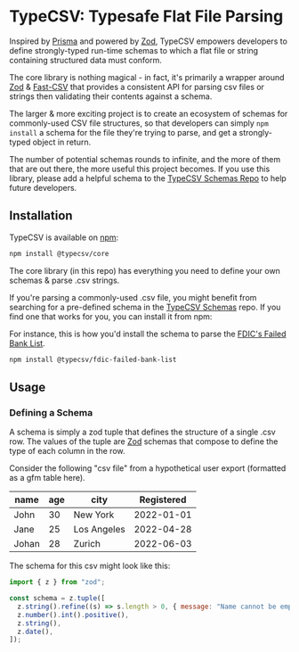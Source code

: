 # TypeCSV: Typesafe Flat File Parsing

Inspired by [Prisma](https://prisma.id) and powered by [Zod](https://zod.dev/), TypeCSV empowers developers to define strongly-typed run-time schemas to which a flat file or string containing structured data must conform.

The core library is nothing magical - in fact, it's primarily a wrapper around [Zod](https://zod.dev/) & [Fast-CSV](https://github.com/C2FO/fast-csv/) that provides a consistent API for parsing csv files or strings then validating their contents against a schema.

The larger & more exciting project is to create an ecosystem of schemas for commonly-used CSV file structures, so that developers can simply `npm install` a schema for the file they're trying to parse, and get a strongly-typed object in return.

The number of potential schemas rounds to infinite, and the more of them that are out there, the more useful this project becomes. If you use this library, please add a helpful schema to the [TypeCSV Schemas Repo](https://github.com/typecsv/schemas) to help future developers.

## Installation

TypeCSV is available on [npm](https://www.npmjs.com/package/@typecsv/core):

```bash
npm install @typecsv/core
```

The core library (in this repo) has everything you need to define your own schemas & parse .csv strings.

If you're parsing a commonly-used .csv file, you might benefit from searching for a pre-defined schema in the [TypeCSV Schemas](https://github.com/typecsv/schemas) repo. If you find one that works for you, you can install it from npm:

For instance, this is how you'd install the schema to parse the [FDIC's Failed Bank List](https://catalog.data.gov/dataset/fdic-failed-bank-list).

```bash
npm install @typecsv/fdic-failed-bank-list
```

## Usage

### Defining a Schema

A schema is simply a zod tuple that defines the structure of a single .csv row. The values of the tuple are [Zod](https://zod.dev/) schemas that compose to define the type of each column in the row.

Consider the following "csv file" from a hypothetical user export (formatted as a gfm table here).

| name  | age | city        | Registered |
| ----- | --- | ----------- | ---------- |
| John  | 30  | New York    | 2022-01-01 |
| Jane  | 25  | Los Angeles | 2022-04-28 |
| Johan | 28  | Zurich      | 2022-06-03 |

The schema for this csv might look like this:

```js
import { z } from "zod";

const schema = z.tuple([
  z.string().refine((s) => s.length > 0, { message: "Name cannot be empty" }),
  z.number().int().positive(),
  z.string(),
  z.date(),
]);
```
